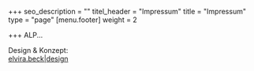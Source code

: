 +++
seo_description = ""
titel_header = "Impressum"
title = "Impressum"
type = "page"
[menu.footer]
weight = 2

+++
ALP...

Design & Konzept:  
[elvira.beck|design](http://elvirabeck-design.de/)